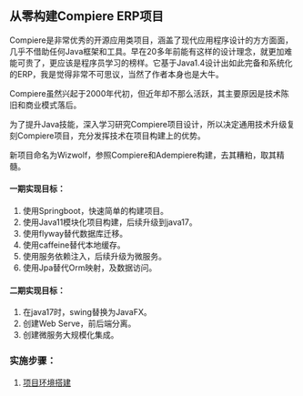 ## 从零构建Compiere ERP项目

Compiere是非常优秀的开源应用类项目，涵盖了现代应用程序设计的方方面面，几乎不借助任何Java框架和工具。早在20多年前能有这样的设计理念，就更加难能可贵了，更应该是程序员学习的榜样。它基于Java1.4设计出如此完备和系统化的ERP，我是觉得非常不可思议，当然了作者本身也是大牛。

Compiere虽然兴起于2000年代初，但近年却不那么活跃，其主要原因是技术陈旧和商业模式落后。

为了提升Java技能，深入学习研究Compiere项目设计，所以决定通用技术升级复刻Compiere项目，充分发挥技术在项目构建上的优势。

新项目命名为Wizwolf，参照Compiere和Adempiere构建，去其糟粕，取其精髓。

#### 一期实现目标：
1. 使用Springboot，快速简单的构建项目。
2. 使用Java11模块化项目构建，后续升级到java17。
3. 使用flyway替代数据库迁移。
4. 使用caffeine替代本地缓存。
5. 使用服务依赖注入，后续升级为微服务。
6. 使用Jpa替代Orm映射，及数据访问。

#### 二期实现目标：
1. 在java17时，swing替换为JavaFX。
2. 创建Web Serve，前后端分离。
3. 创建微服务大规模化集成。

### 实施步骤：
1. [项目环境搭建](doc/readme01.md)